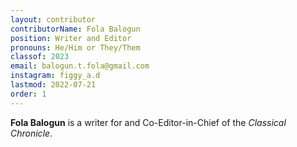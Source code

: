 ```yaml
---
layout: contributor
contributorName: Fola Balogun
position: Writer and Editor
pronouns: He/Him or They/Them
classof: 2023
email: balogun.t.fola@gmail.com
instagram: figgy_a.d
lastmod: 2022-07-21
order: 1
---
```

**Fola Balogun** is a writer for and Co-Editor-in-Chief of the *Classical Chronicle*.
